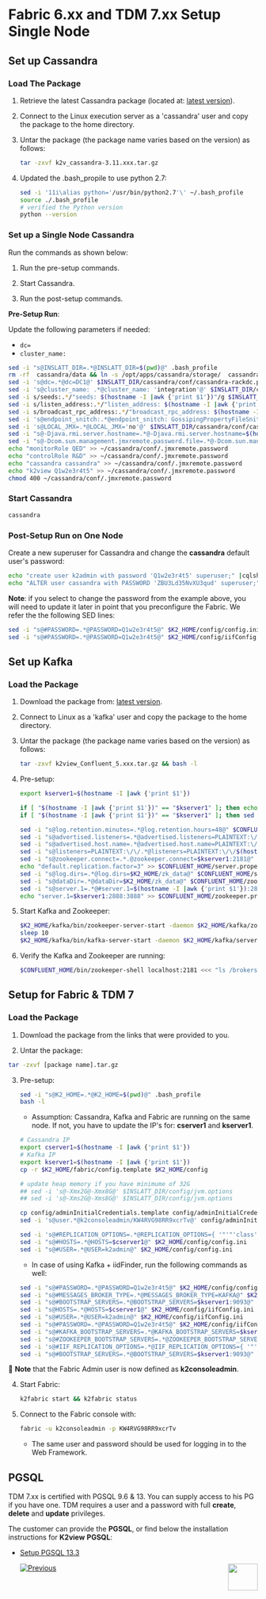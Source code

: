# Fabric 6.xx and TDM 7.xx Setup Single Node

## Set up Cassandra

### Load The Package 

1.  Retrieve the latest Cassandra package (located at: [latest version](https://download.k2view.com/owncloud/index.php/s/kc3Zkc6RcaX48xE)).

2.  Connect to the Linux execution server as a 'cassandra' user and copy the package to the home directory.

3. Untar the package (the package name varies based on the version) as follows:

   ~~~bash
   tar -zxvf k2v_cassandra-3.11.xxx.tar.gz
   ~~~

4. Updated the .bash_propile to use python 2.7:

   ~~~bash
   sed -i '11i\alias python='/usr/bin/python2.7'\' ~/.bash_profile
   source ./.bash_profile
   # verified the Python version 
   python --version
   ~~~


### Set up a Single Node Cassandra

Run the commands as shown below:

1.  Run the pre-setup commands.

2.  Start Cassandra.

3.  Run the post-setup commands.

**Pre-Setup Run**:

Update the following parameters if needed:

- `dc=`
- `cluster_name:` 

~~~bash
sed -i "s@INSLATT_DIR=.*@INSLATT_DIR=$(pwd)@" .bash_profile
rm -rf  cassandra/data && ln -s /opt/apps/cassandra/storage/  cassandra/data
sed -i 's@dc=.*@dc=DC1@' $INSLATT_DIR/cassandra/conf/cassandra-rackdc.properties
sed -i 's@cluster_name: .*@cluster_name: 'integration'@' $INSLATT_DIR/cassandra/conf/cassandra.yaml
sed -i s/seeds:.*/"seeds: $(hostname -I |awk {'print $1'})"/g $INSLATT_DIR/cassandra/conf/cassandra.yaml
sed -i s/listen_address:.*/"listen_address: $(hostname -I |awk {'print $1'})"/g $INSLATT_DIR/cassandra/conf/cassandra.yaml
sed -i s/broadcast_rpc_address:.*/"broadcast_rpc_address: $(hostname -I |awk {'print $1'})"/g $INSLATT_DIR/cassandra/conf/cassandra.yaml
sed -i 's@endpoint_snitch:.*@endpoint_snitch: GossipingPropertyFileSnitch@' $INSLATT_DIR/cassandra/conf/cassandra.yaml
sed -i 's@LOCAL_JMX=.*@LOCAL_JMX='no'@' $INSLATT_DIR/cassandra/conf/cassandra-env.sh
sed -i "s@-Djava.rmi.server.hostname=.*@-Djava.rmi.server.hostname=$(hostname -I |awk {'print $1'})\"@" $INSLATT_DIR/cassandra/conf/cassandra-env.sh
sed -i "s@-Dcom.sun.management.jmxremote.password.file=.*@-Dcom.sun.management.jmxremote.password.file=/opt/apps/cassandra/cassandra/conf/.jmxremote.password\"@" $INSLATT_DIR/cassandra/conf/cassandra-env.sh
echo "monitorRole QED" >> ~/cassandra/conf/.jmxremote.password
echo "controlRole R&D" >> ~/cassandra/conf/.jmxremote.password
echo "cassandra cassandra" >> ~/cassandra/conf/.jmxremote.password
echo "k2view Q1w2e3r4t5" >> ~/cassandra/conf/.jmxremote.password
chmod 400 ~/cassandra/conf/.jmxremote.password

~~~

### Start Cassandra

~~~bash
cassandra
~~~

### Post-Setup Run on One Node

Create a new superuser for Cassandra and change the **cassandra** default user's password:

~~~bash
echo "create user k2admin with password 'Q1w2e3r4t5' superuser;" |cqlsh -u cassandra -p cassandra
echo "ALTER user cassandra with PASSWORD 'ZBU3Ld35NvXU3qud' superuser;" |cqlsh -u k2admin -p Q1w2e3r4t5
~~~

**Note**: if you select to change the password from the example above, you will need to update it later in point that you preconfigure the Fabric. We refer the the following SED lines:


~~~bash
sed -i "s@#PASSWORD=.*@PASSWORD=Q1w2e3r4t5@" $K2_HOME/config/config.ini
sed -i "s@#PASSWORD=.*@PASSWORD=Q1w2e3r4t5@" $K2_HOME/config/iifConfig.ini
~~~

## Set up Kafka

### Load the Package 

1.  Download the package from: [latest version](https://download.k2view.com/owncloud/index.php/s/kc3Zkc6RcaX48xE).

2.  Connect to Linux as a 'kafka' user and copy the package to the home directory.

3. Untar the package (the package name varies based on the version) as follows:

   ~~~bash
   tar -zxvf k2view_Confluent_5.xxx.tar.gz && bash -l
   ~~~

4. Pre-setup:

   ~~~bash
   export kserver1=$(hostname -I |awk {'print $1'})

   if [ "$(hostname -I |awk {'print $1'})" == "$kserver1" ]; then echo 1 > $K2_HOME/zk_data/myid; fi
   if [ "$(hostname -I |awk {'print $1'})" == "$kserver1" ]; then sed -i "s@broker.id=.@broker.id=1@" $CONFLUENT_HOME/server.properties ; fi

   sed -i "s@log.retention.minutes=.*@log.retention.hours=48@" $CONFLUENT_HOME/server.properties
   sed -i "s@advertised.listeners=.*@advertised.listeners=PLAINTEXT:\/\/$(hostname -I |awk {'print $1'}):9093@" $CONFLUENT_HOME/server.properties
   sed -i "s@advertised.host.name=.*@advertised.host.name=PLAINTEXT:\/\/$(hostname -I |awk {'print $1'}):9093@" $CONFLUENT_HOME/server.properties
   sed -i "s@listeners=PLAINTEXT:\/\/.*@listeners=PLAINTEXT:\/\/$(hostname -I |awk {'print $1'}):9093@" $CONFLUENT_HOME/server.properties
   sed -i "s@zookeeper.connect=.*.@zookeeper.connect=$kserver1:2181@" $CONFLUENT_HOME/server.properties
   echo "default.replication.factor=3" >> $CONFLUENT_HOME/server.properties
   sed -i "s@log.dirs=.*@log.dirs=$K2_HOME/zk_data@" $CONFLUENT_HOME/server.properties
   sed -i "s@dataDir=.*@dataDir=$K2_HOME/zk_data@" $CONFLUENT_HOME/zookeeper.properties
   sed -i "s@server.1=.*@#server.1=$(hostname -I |awk {'print $1'}):2888:3888@" $CONFLUENT_HOME/zookeeper.properties
   echo "server.1=$kserver1:2888:3888" >> $CONFLUENT_HOME/zookeeper.properties

   ~~~

5. Start Kafka and Zookeeper:

   ~~~bash
   $K2_HOME/kafka/bin/zookeeper-server-start -daemon $K2_HOME/kafka/zookeeper.properties
   sleep 10
   $K2_HOME/kafka/bin/kafka-server-start -daemon $K2_HOME/kafka/server.properties
   ~~~

6. Verify the Kafka and Zookeeper are running:

   ~~~bash
   $CONFLUENT_HOME/bin/zookeeper-shell localhost:2181 <<< "ls /brokers/ids"
   ~~~


## Setup for Fabric & TDM 7

### Load the Package 

1.  Download the package from the links that were provided to you.

2.  Untar the package:
   ~~~bash
   tar -zxvf [package name].tar.gz 
   ~~~

3. Pre-setup:

   ~~~bash
   sed -i "s@K2_HOME=.*@K2_HOME=$(pwd)@" .bash_profile
   bash -l 
   ~~~

   - Assumption: Cassandra, Kafka and Fabric are running on the same node. If not, you have to update the IP's for: **cserver1** and  **kserver1**. 


   ~~~bash
   # Cassandra IP
   export cserver1=$(hostname -I |awk {'print $1'})
   # Kafka IP
   export kserver1=$(hostname -I |awk {'print $1'})
   cp -r $K2_HOME/fabric/config.template $K2_HOME/config

   # update heap memory if you have minimume of 32G
   ## sed -i 's@-Xmx2G@-Xmx8G@' $INSLATT_DIR/config/jvm.options
   ## sed -i 's@-Xms2G@-Xms8G@' $INSLATT_DIR/config/jvm.options

   cp config/adminInitialCredentials.template config/adminInitialCredentials
   sed -i 's@user.*@k2consoleadmin/KW4RVG98RR9xcrTv@' config/adminInitialCredentials

   sed -i 's@#REPLICATION_OPTIONS=.*@REPLICATION_OPTIONS={ '"'"'class'"'"' : '"'"'NetworkTopologyStrategy'"'"', '"'"DC1"'"' : 1}@' $K2_HOME/config/config.ini
   sed -i "s@#HOSTS=.*@HOSTS=$cserver1@" $K2_HOME/config/config.ini
   sed -i "s@#USER=.*@USER=k2admin@" $K2_HOME/config/config.ini
   ~~~

   - In case of using Kafka + iidFinder, run the following commands as well:

   ~~~bash
   sed -i "s@#PASSWORD=.*@PASSWORD=Q1w2e3r4t5@" $K2_HOME/config/config.ini
   sed -i "s@#MESSAGES_BROKER_TYPE=.*@MESSAGES_BROKER_TYPE=KAFKA@" $K2_HOME/config/config.ini
   sed -i "s@#BOOTSTRAP_SERVERS=.*@BOOTSTRAP_SERVERS=$kserver1:9093@" $K2_HOME/config/config.ini
   sed -i "s@HOSTS=.*@HOSTS=$cserver1@" $K2_HOME/config/iifConfig.ini
   sed -i "s@#USER=.*@USER=k2admin@" $K2_HOME/config/iifConfig.ini
   sed -i "s@#PASSWORD=.*@PASSWORD=Q1w2e3r4t5@" $K2_HOME/config/iifConfig.ini
   sed -i "s@#KAFKA_BOOTSTRAP_SERVERS=.*@KAFKA_BOOTSTRAP_SERVERS=$kserver1:9093@" $K2_HOME/config/iifConfig.ini
   sed -i "s@#ZOOKEEPER_BOOTSTRAP_SERVERS=.*@ZOOKEEPER_BOOTSTRAP_SERVERS=$kserver1:2181@" $K2_HOME/config/iifConfig.ini
   sed -i 's@#IIF_REPLICATION_OPTIONS=.*@IIF_REPLICATION_OPTIONS={ '"'"'class'"'"' : '"'"'NetworkTopologyStrategy'"'"', '"'"DC1"'"' : 1}@' $K2_HOME/config/iifConfig.ini
   sed -i "s@#BOOTSTRAP_SERVERS=.*@BOOTSTRAP_SERVERS=$kserver1:9093@" $K2_HOME/config/iifConfig.ini
   ~~~

:notebook_with_decorative_cover: **Note** that the Fabric Admin user is now defined as **k2consoleadmin**.

4. Start Fabric:

   ~~~bash
   k2fabric start && k2fabric status
   ~~~

5. Connect to the Fabric console with:

   ~~~bash
   fabric -u k2consoleadmin -p KW4RVG98RR9xcrTv
   ~~~

   - The same user and password should be used for logging in to the Web Framework.

## PGSQL 

TDM 7.xx is certified with PGSQL 9.6 & 13. You can supply access to his PG if you have one.
TDM requires a user and a password with full **create**, **delete** and **update** privileges. 

The customer can provide the **PGSQL**, or find below the installation instructions for **K2view** **PGSQL**:

<ul>      
<li>
<a href="/articles/98_maintenance_and_operational/Installations/Linux/PGSQL_setup.md">Setup PGSQL 13.3</a></li>



[![Previous](/articles/images/Previous.png)](01_Fabric_6.xx_Installation_intro.md)[<img align="right" width="60" height="54" src="/articles/images/Next.png">](03_Fabric_6.xx_Setup_Single_DC_multi_nodes.md)  

